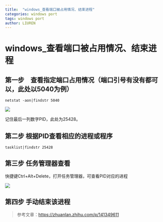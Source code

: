 ```yaml
---
title:  "windows_查看端口被占用情况、结束进程"
categories: windows port
tags: windows port
author: LIUREN
---
```


# windows_查看端口被占用情况、结束进程

> 
>



## 第一步　查看指定端口占用情况（端口引号有没有都可以，此处以5040为例）

```
netstat -aon|findstr 5040
```

![](https://www.codepeople.cn/imges/00x151.png)

记住最后一列数字PID，此处为25428。

## 第二步  根据PID查看相应的进程或程序

```shell
tasklist|findstr 25428
```



## 第三步  任务管理器查看

快捷键Ctrl+Alt+Delete，打开任务管理器，可查看PID对应的进程

![](https://www.codepeople.cn/imges/00x152.png)

## 第四步  手动结束该进程



> 参考文章：<https://zhuanlan.zhihu.com/p/141349611>
>

